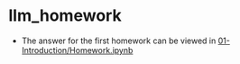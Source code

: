 # llm_homework

+ The answer for the first homework can be viewed in [01-Introduction/Homework.ipynb](01-Introduction/Homework.ipynb)